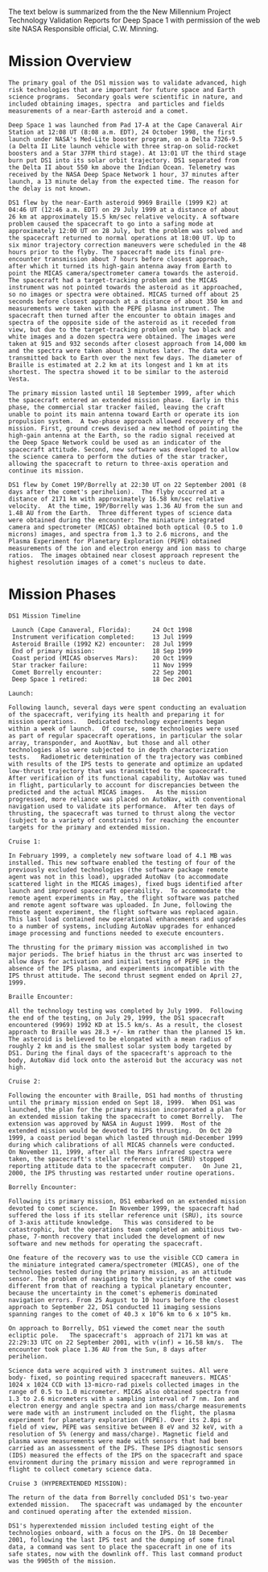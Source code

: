 
 
The text below is summarized from
      the the New Millennium Project Technology Validation Reports for
      Deep Space 1 with permission of the web site NASA Responsible
      official, C.W. Minning.
 
  Mission Overview
  ================
    The primary goal of the DS1 mission was to validate advanced, high
    risk technologies that are important for future space and Earth
    science programs.  Secondary goals were scientific in nature, and
    included obtaining images, spectra  and particles and fields
    measurements of a near-Earth asteroid and a comet.
 
    Deep Space 1 was launched from Pad 17-A at the Cape Canaveral Air
    Station at 12:08 UT (8:08 a.m. EDT), 24 October 1998, the first
    launch under NASA's Med-Lite booster program, on a Delta 7326-9.5
    (a Delta II Lite launch vehicle with three strap-on solid-rocket
    boosters and a Star 37FM third stage). At 13:01 UT the third stage
    burn put DS1 into its solar orbit trajectory. DS1 separated from
    the Delta II about 550 km above the Indian Ocean. Telemetry was
    received by the NASA Deep Space Network 1 hour, 37 minutes after
    launch, a 13 minute delay from the expected time. The reason for
    the delay is not known.
 
    DS1 flew by the near-Earth asteroid 9969 Braille (1999 K2) at
    04:46 UT (12:46 a.m. EDT) on 29 July 1999 at a distance of about
    26 km at approximately 15.5 km/sec relative velocity. A software
    problem caused the spacecraft to go into a safing mode at
    approximately 12:00 UT on 28 July, but the problem was solved and
    the spacecraft returned to normal operations at 18:00 UT. Up to
    six minor trajectory correction maneuvers were scheduled in the 48
    hours prior to the flyby. The spacecraft made its final pre-
    encounter transmission about 7 hours before closest approach,
    after which it turned its high-gain antenna away from Earth to
    point the MICAS camera/spectrometer camera towards the asteroid.
    The spacecraft had a target-tracking problem and the MICAS
    instrument was not pointed towards the asteroid as it approached,
    so no images or spectra were obtained. MICAS turned off about 25
    seconds before closest approach at a distance of about 350 km and
    measurements were taken with the PEPE plasma instrument. The
    spacecraft then turned after the encounter to obtain images and
    spectra of the opposite side of the asteroid as it receded from
    view, but due to the target-tracking problem only two black and
    white images and a dozen spectra were obtained. The images were
    taken at 915 and 932 seconds after closest approach from 14,000 km
    and the spectra were taken about 3 minutes later. The data were
    transmitted back to Earth over the next few days. The diameter of
    Braille is estimated at 2.2 km at its longest and 1 km at its
    shortest. The spectra showed it to be similar to the asteroid
    Vesta.
 
    The primary mission lasted until 18 September 1999, after which
    the spacecraft entered an extended mission phase.  Early in this
    phase, the commercial star tracker failed, leaving the craft
    unable to point its main antenna toward Earth or operate its ion
    propulsion system.  A two-phase approach allowed recovery of the
    mission. First, ground crews devised a new method of pointing the
    high-gain antenna at the Earth, so the radio signal received at
    the Deep Space Network could be used as an indicator of the
    spacecraft attitude. Second, new software was developed to allow
    the science camera to perform the duties of the star tracker,
    allowing the spacecraft to return to three-axis operation and
    continue its mission.
 
    DS1 flew by Comet 19P/Borrelly at 22:30 UT on 22 September 2001 (8
    days after the comet's perihelion).  The flyby occurred at a
    distance of 2171 km with approximately 16.58 km/sec relative
    velocity.  At the time, 19P/Borrelly was 1.36 AU from the sun and
    1.48 AU from the Earth.  Three different types of science data
    were obtained during the encounter: The miniature integrated
    camera and spectrometer (MICAS) obtained both optical (0.5 to 1.0
    microns) images, and spectra from 1.3 to 2.6 microns, and the
    Plasma Experiment for Planetary Exploration (PEPE) obtained
    measurements of the ion and electron energy and ion mass to charge
    ratios.  The images obtained near closest approach represent the
    highest resolution images of a comet's nucleus to date.
 
 
  Mission Phases
  ==============
    DS1 Mission Timeline
 
     Launch (Cape Canaveral, Florida):      24 Oct 1998
     Instrument verification completed:     13 Jul 1999
     Asteroid Braille (1992 K2) encounter:  28 Jul 1999
     End of primary mission:                18 Sep 1999
     Coast period (MICAS observes Mars):    20 Oct 1999
     Star tracker failure:                  11 Nov 1999
     Comet Borrelly encounter:              22 Sep 2001
     Deep Space 1 retired:                  18 Dec 2001
 
    Launch:
 
    Following launch, several days were spent conducting an evaluation
    of the spacecraft, verifying its health and preparing it for
    mission operations.   Dedicated technology experiments began
    within a week of launch.  Of course, some technologies were used
    as part of regular spacecraft operations, in particular the solar
    array, transponder, and AuotNav, but those and all other
    technologies also were subjected to in depth characterization
    tests.   Radiometric determination of the trajectory was combined
    with results of the IPS tests to generate and optimize an updated
    low-thrust trajectory that was transmitted to the spacecraft.
    After verification of its functional capability, AutoNav was tuned
    in flight, particularly to account for discrepancies between the
    predicted and the actual MICAS images.   As the mission
    progressed, more reliance was placed on AutoNav, with conventional
    navigation used to validate its performance.  After ten days of
    thrusting, the spacecraft was turned to thrust along the vector
    (subject to a variety of constraints) for reaching the encounter
    targets for the primary and extended mission.
 
    Cruise 1:
 
    In February 1999, a completely new software load of 4.1 MB was
    installed. This new software enabled the testing of four of the
    previously excluded technologies (the software package remote
    agent was not in this load), upgraded AutoNav (to accommodate
    scattered light in the MICAS images), fixed bugs identified after
    launch and improved spacecraft operability.  To accommodate the
    remote agent experiments in May, the flight software was patched
    and remote agent software was uploaded. In June, following the
    remote agent experiment, the flight software was replaced again.
    This last load contained new operational enhancements and upgrades
    to a number of systems, including AutoNav upgrades for enhanced
    image processing and functions needed to execute encounters.
 
    The thrusting for the primary mission was accomplished in two
    major periods. The brief hiatus in the thrust arc was inserted to
    allow days for activation and initial testing of PEPE in the
    absence of the IPS plasma, and experiments incompatible with the
    IPS thrust attitude. The second thrust segment ended on April 27,
    1999.
 
    Braille Encounter:
 
    All the technology testing was completed by July 1999.  Following
    the end of the testing, on July 29, 1999, the DS1 spacecraft
    encountered (9969) 1992 KD at 15.5 km/s. As a result, the closest
    approach to Braille was 28.3 +/- km rather than the planned 15 km.
    The asteroid is believed to be elongated with a mean radius of
    roughly 2 km and is the smallest solar system body targeted by
    DS1. During the final days of the spacecraft's approach to the
    body, AutoNav did lock onto the asteroid but the accuracy was not
    high.
 
    Cruise 2:
 
    Following the encounter with Braille, DS1 had months of thrusting
    until the primary mission ended on Sept 18, 1999.  When DS1 was
    launched, the plan for the primary mission incorporated a plan for
    an extended mission taking the spacecraft to comet Borrelly.  The
    extension was approved by NASA in August 1999.  Most of the
    extended mission would be devoted to IPS thrusting.  On Oct 20
    1999, a coast period began which lasted through mid-December 1999
    during which calibrations of all MICAS channels were conducted.
    On November 11, 1999, after all the Mars infrared spectra were
    taken, the spacecraft's stellar reference unit (SRU) stopped
    reporting attitude data to the spacecraft computer.   On June 21,
    2000, the IPS thrusting was restarted under routine operations.
 
    Borrelly Encounter:
 
    Following its primary mission, DS1 embarked on an extended mission
    devoted to comet science.   In November 1999, the spacecraft had
    suffered the loss if its stellar reference unit (SRU), its source
    of 3-axis attitude knowledge.   This was considered to be
    catastrophic, but the operations team completed an ambitious two-
    phase, 7-month recovery that included the development of new
    software and new methods for operating the spacecraft.
 
    One feature of the recovery was to use the visible CCD camera in
    the miniature integrated camera/spectrometer (MICAS), one of the
    technologies tested during the primary mission, as an attitude
    sensor. The problem of navigating to the vicinity of the comet was
    different from that of reaching a typical planetary encounter,
    because the uncertainty in the comet's ephemeris dominated
    navigation errors. From 25 August to 10 hours before the closest
    approach to September 22, DS1 conducted 11 imaging sessions
    spanning ranges to the comet of 40.3 x 10^6 km to 6 x 10^5 km.
 
    On approach to Borrelly, DS1 viewed the comet near the south
    ecliptic pole.   The spacecraft's  approach of 2171 km was at
    22:29:33 UTC on 22 September 2001, with v(inf) = 16.58 km/s.  The
    encounter took place 1.36 AU from the Sun, 8 days after
    perihelion.
 
    Science data were acquired with 3 instrument suites. All were
    body- fixed, so pointing required spacecraft maneuvers. MICAS'
    1024 x 1024 CCD with 13-micro-rad pixels collected images in the
    range of 0.5 to 1.0 micrometer. MICAS also obtained spectra from
    1.3 to 2.6 micrometers with a sampling interval of 7 nm. Ion and
    electron energy and angle spectra and ion mass/charge measurements
    were made with an instrument included on the flight, the plasma
    experiment for planetary exploration (PEPE). Over its 2.8pi sr
    field of view, PEPE was sensitive between 8 eV and 32 keV, with a
    resolution of 5% (energy and mass/charge). Magnetic field and
    plasma wave measurements were made with sensors that had been
    carried as an assessment of the IPS. These IPS diagnostic sensors
    (IDS) measured the effects of the IPS on the spacecraft and space
    environment during the primary mission and were reprogrammed in
    flight to collect cometary science data.
 
    Cruise 3 (HYPEREXTENDED MISSION):
 
    The return of the data from Borrelly concluded DS1's two-year
    extended mission.   The spacecraft was undamaged by the encounter
    and continued operating after the extended mission.
 
    DS1's hyperextended mission included testing eight of the
    technologies onboard, with a focus on the IPS. On 18 December
    2001, following the last IPS test and the dumping of some final
    data, a command was sent to place the spacecraft in one of its
    safe states, now with the downlink off. This last command product
    was the 9905th of the mission.
        